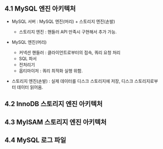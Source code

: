 ## 4.1 MySQL 엔진 아키텍처

* MySQL 서버 : MySQL 엔진(머리) + 스토리지 엔진(손발)
	* 스토리지 엔진 : 핸들러 API 만족시 구현해서 추가 가능.

* MySQL 엔진(머리) 
	* 커넥션 핸들러 : 클라이언트로부터의 접속, 쿼리 요청 처리
	* SQL 파서
	* 전처리기
	* 옵티마이저 : 쿼리 최적화 실행 위함.

* 스토리지 엔진(손발)
	: 실제 데이터를 디스크 스토리지에 저장, 디스크 스토리지로부터 데이터 읽어옴.

## 4.2 InnoDB 스토리지 엔진 아키텍처


## 4.3 MyISAM 스토리지 엔진 아키텍처


## 4.4 MySQL 로그 파일
